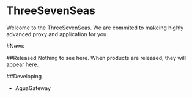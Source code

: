 # ThreeSevenSeas
Welcome to the ThreeSevenSeas. We are commited to makeing highly advanced proxy and application for you

#News

##Released
Nothing to see here. When products are released, they will appear here.

##Developing
- AquaGateway

